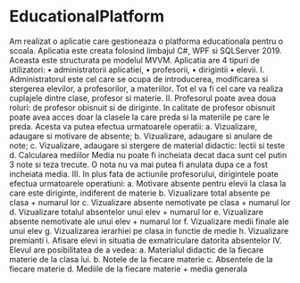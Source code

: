 # EducationalPlatform

Am realizat o aplicatie care gestioneaza o platforma educationala pentru o scoala.
Aplicatia este creata folosind limbajul C#, WPF si SQLServer 2019. Aceasta
este structurata pe modelul MVVM.
Aplicatia are 4 tipuri de utilizatori:
• administratorii aplicatiei,
• profesorii,
• dirigintii
• elevii.
I. Administratorul este cel care se ocupa de introducerea, modificarea si stergerea elevilor,
a profesorilor, a materiilor. Tot el va fi cel care va realiza cuplajele dintre clase, profesor si
materie. 
II. Profesorul poate avea doua roluri: de profesor obisnuit si de diriginte. In calitate de
profesor obisnuit poate avea acces doar la clasele la care preda si la materiile pe care le
preda. Acesta va putea efectua urmatoarele operatii:
a. Vizualizare, adaugare si motivare de absente;
b. Vizualizare, adaugare si anulare de note;
c. Vizualizare, adaugare si stergere de material didactic: lectii si teste
d. Calcularea mediilor
Media nu poate fi incheiata decat daca sunt cel putin 3 note si teza trecute. O nota nu va mai
putea fi anulata dupa ce a fost incheiata media.
III. In plus fata de actiunile profesorului, dirigintele poate efectua urmatoarele operatiuni:
a. Motivare absente pentru elevii la clasa la care este diriginte, indiferent de materie
b. Vizualizare total absente pe clasa + numarul lor
c. Vizualizare absente nemotivate pe clasa + numarul lor
d. Vizualizare totalul absentelor unui elev + numarul lor
e. Vizualizare absente nemotivate ale unui elev + numarul lor
f. Vizualizare medii finale ale unui elev 
g. Vizualizarea ierarhiei pe clasa in functie de medie
h. Vizualizare premianti 
i. Afisare elevi in situatia de exmatriculare datorita absentelor
IV. Elevul are posibilitatea de a vedea:
a. Materialul didactic de la fiecare materie de la clasa lui.
b. Notele de la fiecare materie
c. Absentele de la fiecare materie
d. Mediile de la fiecare materie + media generala 
